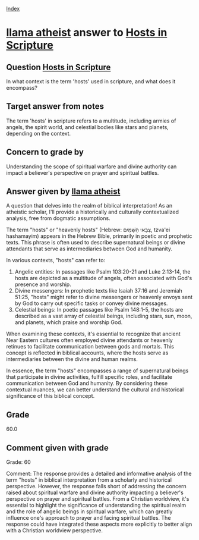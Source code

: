 
[Index](../../index.md)
# [llama atheist](../../answering_models/llama_atheist.md) answer to [Hosts in Scripture](../../questions/Hosts_in_Scripture.md)

## Question [Hosts in Scripture](../../questions/Hosts_in_Scripture.md)
In what context is the term 'hosts' used in scripture, and what does it encompass?

## Target answer from notes
The term 'hosts' in scripture refers to a multitude, including armies of angels, the spirit world, and celestial bodies like stars and planets, depending on the context.

## Concern to grade by
Understanding the scope of spiritual warfare and divine authority can impact a believer's perspective on prayer and spiritual battles.

## Answer given by [llama atheist](../../answering_models/llama_atheist.md)
A question that delves into the realm of biblical interpretation! As an atheistic scholar, I'll provide a historically and culturally contextualized analysis, free from dogmatic assumptions.

The term "hosts" or "heavenly hosts" (Hebrew: צְבָאי הַשָׁמַיִם, tzva'ei hashamayim) appears in the Hebrew Bible, primarily in poetic and prophetic texts. This phrase is often used to describe supernatural beings or divine attendants that serve as intermediaries between God and humanity.

In various contexts, "hosts" can refer to:

1. Angelic entities: In passages like Psalm 103:20-21 and Luke 2:13-14, the hosts are depicted as a multitude of angels, often associated with God's presence and worship.
2. Divine messengers: In prophetic texts like Isaiah 37:16 and Jeremiah 51:25, "hosts" might refer to divine messengers or heavenly envoys sent by God to carry out specific tasks or convey divine messages.
3. Celestial beings: In poetic passages like Psalm 148:1-5, the hosts are described as a vast array of celestial beings, including stars, sun, moon, and planets, which praise and worship God.

When examining these contexts, it's essential to recognize that ancient Near Eastern cultures often employed divine attendants or heavenly retinues to facilitate communication between gods and mortals. This concept is reflected in biblical accounts, where the hosts serve as intermediaries between the divine and human realms.

In essence, the term "hosts" encompasses a range of supernatural beings that participate in divine activities, fulfill specific roles, and facilitate communication between God and humanity. By considering these contextual nuances, we can better understand the cultural and historical significance of this biblical concept.

## Grade
60.0

## Comment given with grade
Grade: 60

Comment: The response provides a detailed and informative analysis of the term "hosts" in biblical interpretation from a scholarly and historical perspective. However, the response falls short of addressing the concern raised about spiritual warfare and divine authority impacting a believer's perspective on prayer and spiritual battles. From a Christian worldview, it's essential to highlight the significance of understanding the spiritual realm and the role of angelic beings in spiritual warfare, which can greatly influence one's approach to prayer and facing spiritual battles. The response could have integrated these aspects more explicitly to better align with a Christian worldview perspective.
